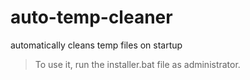 # auto-temp-cleaner
automatically cleans temp files on startup <br>
> To use it, run the installer.bat file as administrator.
